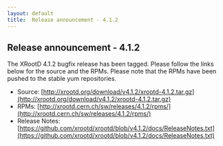 ```yaml
---
layout: default
title:  Release announcement - 4.1.2
---
```


Release announcement - 4.1.2
-----------------------------

The XRootD 4.1.2 bugfix release has been tagged. Please follow the links
below for the source and the RPMs. Please note that the RPMs have been pushed
to the stable yum repositories.

 * Source: [http://xrootd.org/download/v4.1.2/xrootd-4.1.2.tar.gz](http://xrootd.org/download/v4.1.2/xrootd-4.1.2.tar.gz)
 * RPMs: [http://xrootd.cern.ch/sw/releases/4.1.2/rpms/](http://xrootd.cern.ch/sw/releases/4.1.2/rpms/)
 * Release Notes: [https://github.com/xrootd/xrootd/blob/v4.1.2/docs/ReleaseNotes.txt](https://github.com/xrootd/xrootd/blob/v4.1.2/docs/ReleaseNotes.txt)
